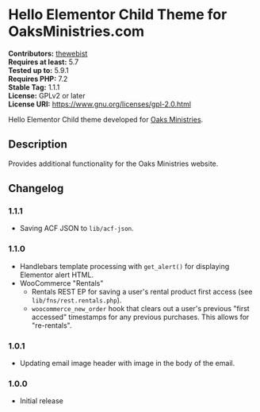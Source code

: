 # Hello Elementor Child Theme for OaksMinistries.com #
**Contributors:** [thewebist](https://profiles.wordpress.org/thewebist/)  
**Requires at least:** 5.7  
**Tested up to:** 5.9.1  
**Requires PHP:** 7.2  
**Stable Tag:** 1.1.1  
**License:** GPLv2 or later  
**License URI:** https://www.gnu.org/licenses/gpl-2.0.html  

Hello Elementor Child theme developed for [Oaks Ministries](https://oaksministries.com).

## Description ##

Provides additional functionality for the Oaks Ministries website.

## Changelog ##

### 1.1.1 ###
* Saving ACF JSON to `lib/acf-json`.

### 1.1.0 ###
* Handlebars template processing with `get_alert()` for displaying Elementor alert HTML.
* WooCommerce "Rentals"
  * Rentals REST EP for saving a user's rental product first access (see `lib/fns/rest.rentals.php`).
  * `woocommerce_new_order` hook that clears out a user's previous "first accessed" timestamps for any previous purchases. This allows for "re-rentals".

### 1.0.1 ###
* Updating email image header with image in the body of the email.

### 1.0.0 ###
* Initial release